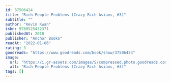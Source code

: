 ```yaml
---
id: 37506424
title: "Rich People Problems (Crazy Rich Asians, #3)"
subtitle: ""
author: "Kevin Kwan"
isbn: 9780525432371
publishedAt: 2018
publisher: "Anchor Books"
readAt: "2022-01-06"
rating: 3
goodreads: "https://www.goodreads.com/book/show/37506424"
image:
  url: "https://i.gr-assets.com/images/S/compressed.photo.goodreads.com/books/1524104933l/37506424.jpg"
  alt: "Rich People Problems (Crazy Rich Asians, #3)"
tags: []
---
```

